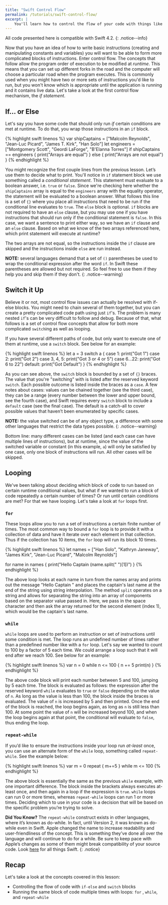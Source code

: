 ```yaml
---
title: "Swift Control Flow"
permalink: /tutorials/swift-control-flow/
excerpt: |
    You'll learn how to control the flow of your code with things like if-statements and for-loops.
---
```


All code presented here is compatible with Swift 4.2.
{: .notice--info}

Now that you have an idea of how to write basic instructions (creating and manipulating constants and variables) you will want to be able to form more complicated blocks of instructions. Enter control flow. The concepts that follow allow the program order of execution to be modified at *runtime*. This means that you can set up different forks in the road and the computer will choose a particular road when the program executes. This is commonly used when you might have two or more sets of instructions you'd like to run, but you won't know which is appropriate until the application is running and it contains live data. Let's take a look at the first control flow mechanism, the *if statement*.

## If... or Else

Let's say you have some code that should only run *if* certain conditions are met at runtime. To do that, you wrap those instructions in an `if` block.

{% highlight swift linenos %}
var shipCaptains = ["Malcolm Reynolds", "Jean-Luc Picard", "James T. Kirk", "Han Solo"]
let engineers = ["Montgomery Scott", "Geordi LaForge", "B'Elanna Torres"]
if shipCaptains == engineers
{
  print("Arrays are equal")
}
else
{
  print("Arrays are not equal")
}
{% endhighlight %}

You might recognize the first couple lines from the previous lesson. Let’s use them to decide what to print. You'll notice in `if` statement block we use something called a *conditional statement*. This statement must evaluate to a boolean answer, i.e. `true` or `false`. Since we're checking here whether the `shipCaptains` array is equal to the `engineers` array with the equality operator, the statement will be evaluated to a boolean answer. What follows this line is a set of `{}` where you place all instructions that need to be run if the conditional line evaluates to `true`. The `else` block is optional. `if` blocks are not required to have an `else` clause, but you may use one if you have instructions that should run only if the conditional statement is `false`. In this case, we want a sentence to print either way, so we have an `if` clause and an `else` clause. Based on what we know of the two arrays referenced here, which print statement will execute at runtime?

The two arrays are not equal, so the instructions inside the `if` clause are skipped and the instructions inside `else` are run instead.

**NOTE:** several languages demand that a set of `()` parentheses be used to wrap the conditional expression after the word `if`. In Swift these parentheses are allowed but not required. So feel free to use them if they help you and skip them if they don't.
{: .notice--warning}

## Switch it Up

Believe it or not, most control flow issues can actually be resolved with if-else blocks. You might need to chain several of them together, but you can create a pretty complicated code path using just `if`'s. The problem is many nested `if`'s can be very difficult to follow and debug. Because of that, what follows is a set of control flow concepts that allow for both more complicated `switch`ing as well as looping.

If you have several different paths of code, but only want to execute one of them at runtime, use a `switch` block. See below for an example:

{% highlight swift linenos %}
let a = 3
switch a
{
  case 1:
    print("Got 1")
  case 2:
    print("Got 2")
  case 3, 4, 5:
    print("Got 3 or 4 or 5")
  case 6...22:
    print("Got 6 to 22")
  default:
    print("Got Default")
}
{% endhighlight %}

As you can see above, the `switch` block is bounded by a set of `{}` braces. The value that you're "switching" with is listed after the reserved keyword `switch`. Each possible outcome is listed inside the braces as a `case`. A few notes about cases: values can be chained together (see the third case), they can be a range (every number between the lower and upper bound, see the fourth case), and Swift requires every `switch` block to include a `default` case (see the final case). The default is a catch-all to cover possible values that haven’t been enumerated by specific cases. 

**NOTE:** the value switched can be of any object type, a difference with some other languages that restrict the data types possible.
{: .notice--warning}

Bottom line: many different cases can be listed (and each case can have multiple lines of instructions), but at runtime, since the value of the switched variable or constant (in this example, `a`) will only be satisfied by one case, only one block of instructions will run. All other cases will be skipped.

## Looping

We've been talking about deciding which block of code to run based on certain runtime conditional values, but what if we wanted to run a block of code repeatedly a certain number of times? Or run until certain conditions are met? For that we have looping. Let's take a look at `for` loops first.

### `for`

These loops allow you to run a set of instructions a certain finite number of times. The most common way to bound a `for` loop is to provide it with a collection of data and have it iterate over each element in that collection. Thus if the collection has 10 items, the `for` loop will run its block 10 times.

{% highlight swift linenos %}
let names = ["Han Solo", "Kathryn Janeway", "James Kirk", "Jean-Luc Picard", "Malcolm Reynolds"]
 
for name in names
{
  print("Hello Captain \(name.split(" ")[1])")
}
{% endhighlight %}

The above loop looks at each name in turn from the names array and prints out the message "Hello Captain " and places the captain's last name at the end of the string using string interpolation. The method `split` operates on a string and allows for separating the string into an array of components based on the separator value passed in. Here, we pass in the space character and then ask the array returned for the second element (index 1), which would be the captain's last name.

### `while`

`while` loops are used to perform an instruction or set of instructions until some condition is met. The loop runs an undefined number of times rather than a predefined number like with a `for` loop. Let's say we wanted to count to 100 by a factor of 5 each time. We could arrange a loop such that it will end after we reach 100. See below for an example:

{% highlight swift linenos %}
var n = 0
while n <= 100
{
  n += 5
  print(n)
}
{% endhighlight %}

The above code block will print each number between 5 and 100, jumping by 5 each time. The block is evaluated as follows: the expression after the reserved keyword `while` evaluates to `true` or `false` depending on the value of `n`. As long as the value is less than 100, the block inside the braces is evaluated. The value of `n` is increased by 5 and then printed. Once the end of the block is reached, the loop begins again, as long as `n` is still less than 100. At some point the value of `n` will be increased beyond 100, and when the loop begins again at that point, the conditional will evaluate to `false`, thus ending the loop.

### `repeat-while`

If you’d like to ensure the instructions inside your loop run *at-least* once, you can use an alternate form of the `while` loop, something called `repeat-while`. See the example below:

{% highlight swift linenos %}
var m = 0
repeat
{
  m+=5
} while m <= 100
{% endhighlight %}

The above block is essentially the same as the previous `while` example, with one important difference. The block inside the brackets always executes at-least once, and then again in a loop if the expression is `true`. `while`  loops can run 0 or more times, whereas `repeat-while` loops can run 1 or more times. Deciding which to use in your code is a decision that will be based on the specific problem you’re trying to solve.

**Did You Know?** The `repeat-while` construct exists in other languages, where it’s known as do-while. In fact, until Version 2, it was known as do-while even in Swift. Apple changed the name to increase readability and user-friendliness of the concept. This is something they’ve done all over the language and will continue to do for a while. Be sure to keep pace with Apple’s changes as some of them might break compatibility of your source code. Look [here](https://developer.apple.com/swift/) for all things Swift.
{: .notice}

## Recap
Let's take a look at the concepts covered in this lesson:

* Controlling the flow of code with `if-else` and `switch` blocks
* Running the same block of code multiple times with loops: `for` , `while`, and `repeat-while`